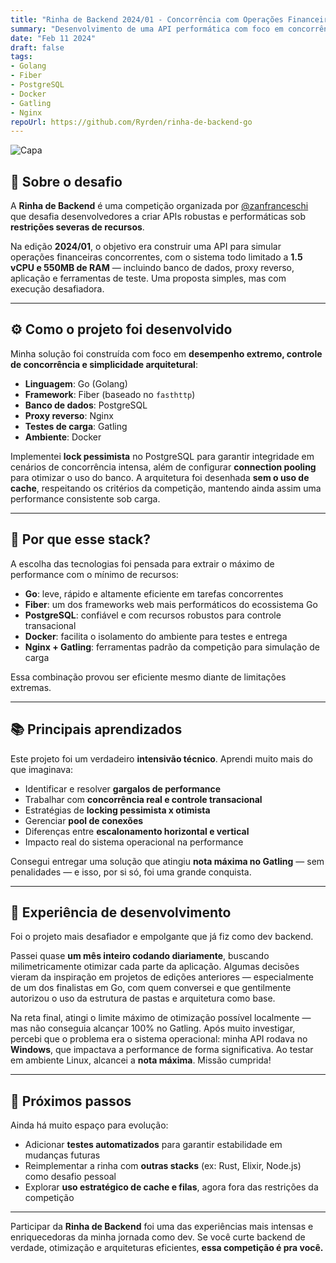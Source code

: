 ```yaml
---
title: "Rinha de Backend 2024/01 - Concorrência com Operações Financeiras"
summary: "Desenvolvimento de uma API performática com foco em concorrência, limitação de recursos e testes de carga. Um estudo prático sobre arquitetura, otimização e sistemas de alta performance."
date: "Feb 11 2024"
draft: false
tags:
- Golang
- Fiber
- PostgreSQL
- Docker
- Gatling
- Nginx
repoUrl: https://github.com/Ryrden/rinha-de-backend-go
---
```


![Capa](https://i.imgur.com/NkUgA5g.jpeg)

## 🥊 Sobre o desafio

A **Rinha de Backend** é uma competição organizada por [@zanfranceschi](https://github.com/zanfranceschi) que desafia desenvolvedores a criar APIs robustas e performáticas sob **restrições severas de recursos**.

Na edição **2024/01**, o objetivo era construir uma API para simular operações financeiras concorrentes, com o sistema todo limitado a **1.5 vCPU e 550MB de RAM** — incluindo banco de dados, proxy reverso, aplicação e ferramentas de teste. Uma proposta simples, mas com execução desafiadora.

---

## ⚙️ Como o projeto foi desenvolvido

Minha solução foi construída com foco em **desempenho extremo, controle de concorrência e simplicidade arquitetural**:

- **Linguagem**: Go (Golang)
- **Framework**: Fiber (baseado no `fasthttp`)
- **Banco de dados**: PostgreSQL
- **Proxy reverso**: Nginx
- **Testes de carga**: Gatling
- **Ambiente**: Docker

Implementei **lock pessimista** no PostgreSQL para garantir integridade em cenários de concorrência intensa, além de configurar **connection pooling** para otimizar o uso do banco. A arquitetura foi desenhada **sem o uso de cache**, respeitando os critérios da competição, mantendo ainda assim uma performance consistente sob carga.

---

## 🚀 Por que esse stack?

A escolha das tecnologias foi pensada para extrair o máximo de performance com o mínimo de recursos:

- **Go**: leve, rápido e altamente eficiente em tarefas concorrentes
- **Fiber**: um dos frameworks web mais performáticos do ecossistema Go
- **PostgreSQL**: confiável e com recursos robustos para controle transacional
- **Docker**: facilita o isolamento do ambiente para testes e entrega
- **Nginx + Gatling**: ferramentas padrão da competição para simulação de carga

Essa combinação provou ser eficiente mesmo diante de limitações extremas.

---

## 📚 Principais aprendizados

Este projeto foi um verdadeiro **intensivão técnico**. Aprendi muito mais do que imaginava:

- Identificar e resolver **gargalos de performance**
- Trabalhar com **concorrência real e controle transacional**
- Estratégias de **locking pessimista x otimista**
- Gerenciar **pool de conexões**
- Diferenças entre **escalonamento horizontal e vertical**
- Impacto real do sistema operacional na performance

Consegui entregar uma solução que atingiu **nota máxima no Gatling** — sem penalidades — e isso, por si só, foi uma grande conquista.

---

## 🧠 Experiência de desenvolvimento

Foi o projeto mais desafiador e empolgante que já fiz como dev backend.

Passei quase **um mês inteiro codando diariamente**, buscando milimetricamente otimizar cada parte da aplicação. Algumas decisões vieram da inspiração em projetos de edições anteriores — especialmente de um dos finalistas em Go, com quem conversei e que gentilmente autorizou o uso da estrutura de pastas e arquitetura como base.

Na reta final, atingi o limite máximo de otimização possível localmente — mas não conseguia alcançar 100% no Gatling. Após muito investigar, percebi que o problema era o sistema operacional: minha API rodava no **Windows**, que impactava a performance de forma significativa. Ao testar em ambiente Linux, alcancei a **nota máxima**. Missão cumprida!

---

## 🔮 Próximos passos

Ainda há muito espaço para evolução:

- Adicionar **testes automatizados** para garantir estabilidade em mudanças futuras
- Reimplementar a rinha com **outras stacks** (ex: Rust, Elixir, Node.js) como desafio pessoal
- Explorar **uso estratégico de cache e filas**, agora fora das restrições da competição

---

Participar da **Rinha de Backend** foi uma das experiências mais intensas e enriquecedoras da minha jornada como dev. Se você curte backend de verdade, otimização e arquiteturas eficientes, **essa competição é pra você.**

